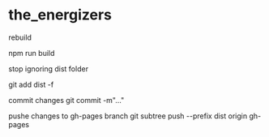 # the_energizers

rebuild

npm run build

stop ignoring dist folder

git add dist -f

commit changes
git commit -m"..."

pushe changes to gh-pages branch
git subtree push --prefix dist origin gh-pages
